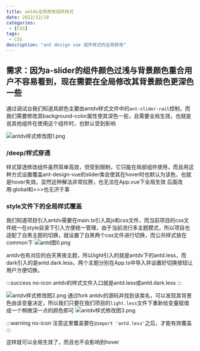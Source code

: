 ```yaml
---
title: antdv全局修改组件样式
date: 2022/12/18
categories:
 - [CSS]
tags:
 - CSS
description: "ant design vue 组件样式的全局修改"
---
```


## 需求：因为a-slider的组件颜色过浅与背景颜色重合用户不容易看到，现在需要在全局修改其背景颜色更深色一些

通过调试台我们知道其颜色主要由antdv样式文件中的`ant-slider-rail`控制，而我们需要修改其background-color属性使其深色一些，且需要全局生效，也就是说其他组件在使用这个组件时，也默认受到影响

![antdv样式修改图1.png](https://s2.loli.net/2022/12/18/18oSR9CZzPGw3WQ.png)

### /deep/样式穿透

样式穿透修改组件虽然简单高效，但受到限制，它只能在局部组件使用，而且用这种方式设置覆盖ant-design-vue的slider类会使其在hover时也默认为该色，也就是hover失效。显然这种解法非常拉胯，也无法在App.vue下全局生效
后面改用:global和>>>也无济于事

### style文件下的全局样式覆盖

我们知道项目引入antdv需要在main.ts引入其js和css文件，而当前项目的css文件统一在style目录下引入方便统一管理，由于当前流行多主题模式，所以项目也适配了白黑主题的切换，就设置了白黑两个css文件进行切换，而公共样式放在common下
![antd图0.png](https://s2.loli.net/2022/12/18/VYFgQR54AnhTNei.png)

antdv也有对应的白天黑夜主题，所以light引入的就是antdv下的antd.less，而dark引入的是antd.dark.less，两个主题分别在App.ts中导入并设置好切换按钮让用户方便切换。

:::success no-icon
antdv的样式文件入口就是antd.less或antd.dark.less
:::

![antdv样式修改图2.png](https://s2.loli.net/2022/12/18/JRGO14s3MvonTu5.png)
通过fork antdv的源码并找到该类名，可以发现其背景色由该变量决定，所以我们只要在我们项目的`light.less`文件下重新给变量赋值成一个稍微深一点的颜色即可
![antdv样式修改图3.png](https://s2.loli.net/2022/12/18/3rx1PdNQFiesCh9.png)

:::warning no-icon
注意这里覆盖要在`@import 'antd.less'`之后，才能有效覆盖
:::

这样就可以全局生效了，而且也不会影响到hover
